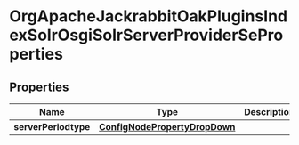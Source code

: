 
# OrgApacheJackrabbitOakPluginsIndexSolrOsgiSolrServerProviderSeProperties

## Properties
Name | Type | Description | Notes
------------ | ------------- | ------------- | -------------
**serverPeriodtype** | [**ConfigNodePropertyDropDown**](ConfigNodePropertyDropDown.md) |  |  [optional]



